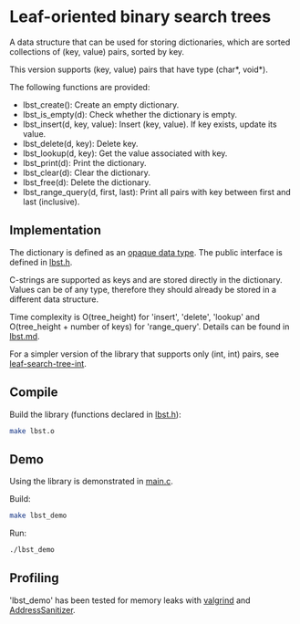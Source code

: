 # Leaf-oriented binary search trees

A data structure that can be used for storing dictionaries, which are sorted collections of (key, value) pairs, sorted by key.

This version supports (key, value) pairs that have type (char*, void*).

The following functions are provided:

* lbst_create(): Create an empty dictionary.
* lbst_is_empty(d): Check whether the dictionary is empty.
* lbst_insert(d, key, value): Insert (key, value). If key exists, update its value.
* lbst_delete(d, key): Delete key.
* lbst_lookup(d, key): Get the value associated with key.
* lbst_print(d): Print the dictionary.
* lbst_clear(d): Clear the dictionary.
* lbst_free(d): Delete the dictionary.
* lbst_range_query(d, first, last): Print all pairs with key between first and last (inclusive).

## Implementation

The dictionary is defined as an [opaque data type](https://en.wikipedia.org/wiki/Opaque_data_type). The public interface is defined in [lbst.h](src/lbst.h).

C-strings are supported as keys and are stored directly in the dictionary. Values can be of any type, therefore they should already be stored in a different data structure.

Time complexity is O(tree_height) for 'insert', 'delete', 'lookup' and O(tree_height + number of keys) for 'range_query'. Details can be found in [lbst.md](lbst.md).

For a simpler version of the library that supports only (int, int) pairs, see [leaf-search-tree-int](https://github.com/tasxatzial/leaf-search-tree-int).

## Compile

Build the library (functions declared in [lbst.h](src/lbst.h)):

```bash
make lbst.o
```

## Demo

Using the library is demonstrated in [main.c](src/main.c).

Build:

```bash
make lbst_demo
```

Run:

```bash
./lbst_demo
```

## Profiling

'lbst_demo' has been tested for memory leaks with [valgrind](https://valgrind.org/) and [AddressSanitizer](https://github.com/google/sanitizers/wiki/AddressSanitizer).
